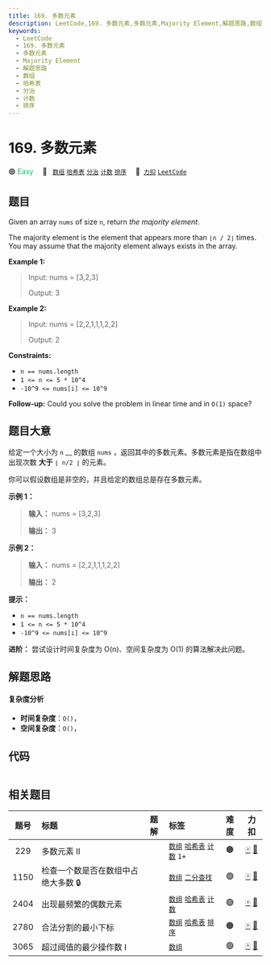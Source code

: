 ```yaml
---
title: 169. 多数元素
description: LeetCode,169. 多数元素,多数元素,Majority Element,解题思路,数组,哈希表,分治,计数,排序
keywords:
  - LeetCode
  - 169. 多数元素
  - 多数元素
  - Majority Element
  - 解题思路
  - 数组
  - 哈希表
  - 分治
  - 计数
  - 排序
---
```


# 169. 多数元素

🟢 <font color=#15bd66>Easy</font>&emsp; 🔖&ensp; [`数组`](/tag/array.md) [`哈希表`](/tag/hash-table.md) [`分治`](/tag/divide-and-conquer.md) [`计数`](/tag/counting.md) [`排序`](/tag/sorting.md)&emsp; 🔗&ensp;[`力扣`](https://leetcode.cn/problems/majority-element) [`LeetCode`](https://leetcode.com/problems/majority-element)

## 题目

Given an array `nums` of size `n`, return _the majority element_.

The majority element is the element that appears more than `⌊n / 2⌋` times.
You may assume that the majority element always exists in the array.



**Example 1:**

> Input: nums = [3,2,3]
> 
> Output: 3

**Example 2:**

> Input: nums = [2,2,1,1,1,2,2]
> 
> Output: 2

**Constraints:**

  * `n == nums.length`
  * `1 <= n <= 5 * 10^4`
  * `-10^9 <= nums[i] <= 10^9`



**Follow-up:** Could you solve the problem in linear time and in `O(1)` space?


## 题目大意

给定一个大小为 `n` __ 的数组 `nums` ，返回其中的多数元素。多数元素是指在数组中出现次数 **大于**  `⌊ n/2 ⌋` 的元素。

你可以假设数组是非空的，并且给定的数组总是存在多数元素。



**示例  1：**

> 
> 
> 
> 
> 
> **输入：** nums = [3,2,3]
> 
> **输出：** 3

**示例  2：**

> 
> 
> 
> 
> 
> **输入：** nums = [2,2,1,1,1,2,2]
> 
> **输出：** 2
> 
> 



**提示：**

  * `n == nums.length`
  * `1 <= n <= 5 * 10^4`
  * `-10^9 <= nums[i] <= 10^9`



**进阶：** 尝试设计时间复杂度为 O(n)、空间复杂度为 O(1) 的算法解决此问题。


## 解题思路

#### 复杂度分析

- **时间复杂度**：`O()`，
- **空间复杂度**：`O()`，

## 代码

```javascript

```

## 相关题目

<!-- prettier-ignore -->
| 题号 | 标题 | 题解 | 标签 | 难度 | 力扣 |
| :------: | :------ | :------: | :------ | :------: | :------: |
| 229 | 多数元素 II |  |  [`数组`](/tag/array.md) [`哈希表`](/tag/hash-table.md) [`计数`](/tag/counting.md) `1+` | 🟠 | [🀄️](https://leetcode.cn/problems/majority-element-ii) [🔗](https://leetcode.com/problems/majority-element-ii) |
| 1150 | 检查一个数是否在数组中占绝大多数 🔒 |  |  [`数组`](/tag/array.md) [`二分查找`](/tag/binary-search.md) | 🟢 | [🀄️](https://leetcode.cn/problems/check-if-a-number-is-majority-element-in-a-sorted-array) [🔗](https://leetcode.com/problems/check-if-a-number-is-majority-element-in-a-sorted-array) |
| 2404 | 出现最频繁的偶数元素 |  |  [`数组`](/tag/array.md) [`哈希表`](/tag/hash-table.md) [`计数`](/tag/counting.md) | 🟢 | [🀄️](https://leetcode.cn/problems/most-frequent-even-element) [🔗](https://leetcode.com/problems/most-frequent-even-element) |
| 2780 | 合法分割的最小下标 |  |  [`数组`](/tag/array.md) [`哈希表`](/tag/hash-table.md) [`排序`](/tag/sorting.md) | 🟠 | [🀄️](https://leetcode.cn/problems/minimum-index-of-a-valid-split) [🔗](https://leetcode.com/problems/minimum-index-of-a-valid-split) |
| 3065 | 超过阈值的最少操作数 I |  |  [`数组`](/tag/array.md) | 🟢 | [🀄️](https://leetcode.cn/problems/minimum-operations-to-exceed-threshold-value-i) [🔗](https://leetcode.com/problems/minimum-operations-to-exceed-threshold-value-i) |